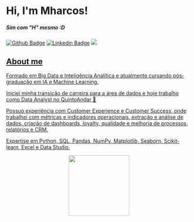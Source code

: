 # Hi, I'm Mharcos! 
##### Sim com "H" mesmo :D

[![Github Badge](https://img.shields.io/badge/-Github-000?style=flat-square&logo=Github&logoColor=white&link=https://github.com/fagnerpsantos)](https://github.com/mharcoshungria)
[![Linkedin Badge](https://img.shields.io/badge/-LinkedIn-blue?style=flat-square&logo=Linkedin&logoColor=white&link=https://www.linkedin.com/in/mharcoshungria/)](https://www.linkedin.com/in/mharcoshungria/)
<a href="mailto:hungria.mharcos@gmail.com?subject=Olá%20?" alt="Gmail">
<img src="https://img.shields.io/badge/-Gmail-FF0000?style=flat-square&labelColor=FF0000&logo=gmail&logoColor=white&link=LINK-DO-SEU-EMAIL" /></a>
<a href="https://api.whatsapp.com/send?phone=5511978372869&text=Ol%C3%A1" alt="WhatsApp">
  
## About me

Formado em Big Data e Inteligência Analítica e atualmente cursando pós-graduação em IA e Machine Learning. 

Iniciei minha transição de carreira para a área de dados e hoje trabalho como Data Analyst no QuintoAndar 💙

Possuo experiência com Customer Experience e Customer Success, onde trabalhei com métricas e indicadores operacionais, extração e análise de dados, criação de dashboards, loyalty, qualidade e melhoria de processos, relatórios e CRM. 

Expertise em Python, SQL, Pandas, NumPy, Matplotlib, Seaborn, Scikit-learn, Excel e Data Studio.
  
<p align="center">
  <a href="https://github.com/anuraghazra/github-readme-stats">
    <img
      align="center"
      height="165"
      src="https://github-readme-stats.vercel.app/api?username=mharcoshungria&count_private=true&show_icons=true&custom_title=Github%20Status&hide=issues&theme=radical"
    />
  </a>
</p>
